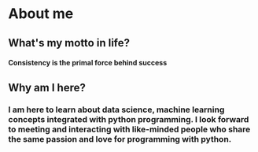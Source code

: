 # About me  

## What's my motto in life?
#### Consistency is the primal force behind success 
## Why am I here?
### I am here to learn about data science, machine learning concepts integrated with python programming. I look forward to meeting and interacting with like-minded people who share the same passion and love for programming with python.
